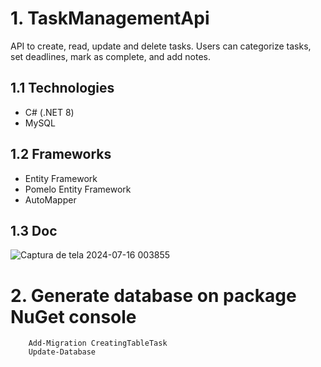 # 1. TaskManagementApi
API to create, read, update and delete tasks. Users can categorize tasks, set deadlines, mark as complete, and add notes.

## 1.1 Technologies
- C# (.NET 8)
- MySQL

## 1.2 Frameworks
- Entity Framework
- Pomelo Entity Framework
- AutoMapper

## 1.3 Doc
![Captura de tela 2024-07-16 003855](https://github.com/user-attachments/assets/b70e7815-bee8-4343-8ff5-d925bb20b3c4)

# 2. Generate database on package NuGet console
```
	Add-Migration CreatingTableTask
	Update-Database
```
